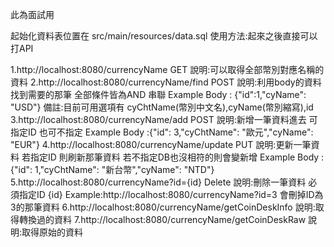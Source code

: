 此為面試用

起始化資料表位置在 src/main/resources/data.sql
使用方法:起來之後直接可以打API

1.http://localhost:8080/currencyName GET
說明:可以取得全部幣別對應名稱的資料
2.http://localhost:8080/currencyName/find POST 
說明:利用body的資料找到需要的那筆 全部條件皆為AND 串聯
Example Body :  {"id":1,"cyName": "USD"}
備註:目前可用選項有 cyChtName(幣別中文名),cyName(幣別縮寫),id
3.http://localhost:8080/currencyName/add POST
說明:新增一筆資料進去 可指定ID 也可不指定
Example Body :{"id": 3,"cyChtName": "歐元","cyName": "EUR"}
4.http://localhost:8080/currencyName/update PUT
說明:更新一筆資料 若指定ID 則刷新那筆資料 若不指定DB也沒相符的則會變新增
Example Body :{"id": 1,"cyChtName": "新台幣","cyName": "NTD"}
5.http://localhost:8080/currencyName?id={id} Delete
說明:刪除一筆資料 必須指定ID {id}
Example:http://localhost:8080/currencyName?id=3
會刪掉ID為3的那筆資料
6.http://localhost:8080/currencyName/getCoinDeskInfo
說明:取得轉換過的資料
7.http://localhost:8080/currencyName/getCoinDeskRaw
說明:取得原始的資料
